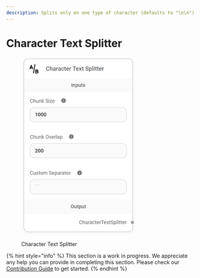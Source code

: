 ```yaml
---
description: Splits only on one type of character (defaults to "\n\n").
---
```


# Character Text Splitter

<figure><img src="../../../.gitbook/assets/image (150).png" alt="" width="305"><figcaption><p>Character Text Splitter</p></figcaption></figure>

{% hint style="info" %}
This section is a work in progress. We appreciate any help you can provide in completing this section. Please check our [Contribution Guide](../../../contributing/) to get started.
{% endhint %}
